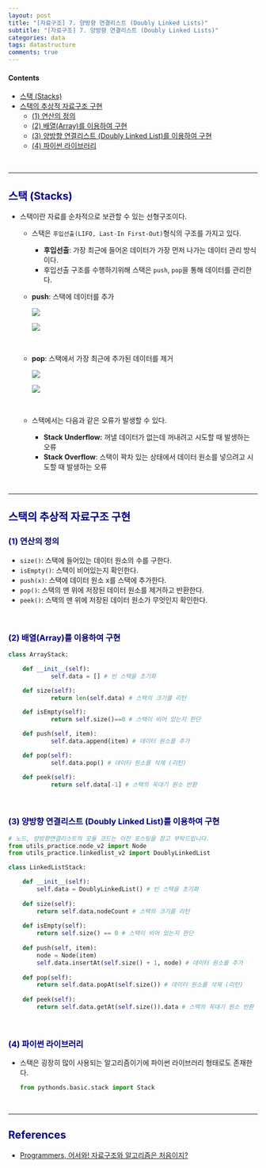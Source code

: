 ```yaml
---
layout: post
title: "[자료구조] 7. 양방향 연결리스트 (Doubly Linked Lists)"
subtitle: "[자료구조] 7. 양방향 연결리스트 (Doubly Linked Lists)"
categories: data
tags: datastructure
comments: true
---
```

#### Contents
- [스택 (Stacks)](#스택-stacks)
- [스택의 추상적 자료구조 구현](#스택의-추상적-자료구조-구현)
    - [(1) 연산의 정의](#1-연산의-정의)
    - [(2) 배열(Array)를 이용하여 구현](#2-배열array를-이용하여-구현)
    - [(3) 양방향 연결리스트 (Doubly Linked List)를 이용하여 구현](#3-양방향-연결리스트--Doubly-linked-list를-이용하여-구현)
    - [(4) 파이썬 라이브러리](#4-파이썬-라이브러리)

<br>

---

## <span style="color:navy">스택 (Stacks)<span>

- 스택이란 자료를 순차적으로 보관할 수 있는 선형구조이다.

  - 스택은 `후입선출(LIFO, Last-In First-Out)`형식의 구조를 가지고 있다.
      - **후입선출**: 가장 최근에 들어온 데이터가 가장 먼저 나가는 데이터 관리 방식이다.
      - 후입선출 구조를 수행하기위해 스택은 `push`, `pop`을 통해 데이터를 관리한다.
  
  - **push**: 스택에 데이터를 추가
    
      [![](https://mermaid.ink/img/eyJjb2RlIjoiICAgICAgIGZsb3djaGFydCBUQlxuICAgICAgICBjbGFzc0RlZiBncmVlbiBmaWxsOmdyZWVuLCBzdHJva2U6YmxhY2ssIHN0cm9rZS13aWR0aDoycHgsIGNvbG9yOndoaXRlXG4gICAgICAgIGNsYXNzRGVmIHJlZF93IHN0cm9rZS13aWR0aDoycHgsIGNvbG9yOnJlZFxuICAgICAgICBcbiAgICAgICAgZGF0YTFbXCJEYXRhMVwiXVxuICAgICAgICBkYXRhMV8xW0RhdGEyXTo6OnJlZF93XG4gICAgICAgIGV4aXN0X25vZGUxKFwiKOy2nCnsnoXqtazwn4-DXCIpOjo6Z3JlZW5cbiAgICAgICAgXG4gICAgICAgIHN1YmdyYXBoIFwiU3RhY2tcIlxuICAgICAgICBkYXRhMSAtLS0gZXhpc3Rfbm9kZTEgLS1cInB1c2goRGF0YTIpXCItLS0gZGF0YTFfMTtcbiAgICAgICAgZW5kIiwibWVybWFpZCI6eyJ0aGVtZSI6ImRlZmF1bHQifSwidXBkYXRlRWRpdG9yIjpmYWxzZX0)](https://mermaid-js.github.io/docs/deprecated-editor/#/edit/eyJjb2RlIjoiICAgICAgIGZsb3djaGFydCBUQlxuICAgICAgICBjbGFzc0RlZiBncmVlbiBmaWxsOmdyZWVuLCBzdHJva2U6YmxhY2ssIHN0cm9rZS13aWR0aDoycHgsIGNvbG9yOndoaXRlXG4gICAgICAgIGNsYXNzRGVmIHJlZF93IHN0cm9rZS13aWR0aDoycHgsIGNvbG9yOnJlZFxuICAgICAgICBcbiAgICAgICAgZGF0YTFbXCJEYXRhMVwiXVxuICAgICAgICBkYXRhMV8xW0RhdGEyXTo6OnJlZF93XG4gICAgICAgIGV4aXN0X25vZGUxKFwiKOy2nCnsnoXqtazwn4-DXCIpOjo6Z3JlZW5cbiAgICAgICAgXG4gICAgICAgIHN1YmdyYXBoIFwiU3RhY2tcIlxuICAgICAgICBkYXRhMSAtLS0gZXhpc3Rfbm9kZTEgLS1cInB1c2goRGF0YTIpXCItLS0gZGF0YTFfMTtcbiAgICAgICAgZW5kIiwibWVybWFpZCI6eyJ0aGVtZSI6ImRlZmF1bHQifSwidXBkYXRlRWRpdG9yIjpmYWxzZX0)

      [![](https://mermaid.ink/img/eyJjb2RlIjoiICAgICAgICBmbG93Y2hhcnQgVEJcbiAgICAgICAgY2xhc3NEZWYgZ3JlZW4gZmlsbDpncmVlbiwgc3Ryb2tlOmJsYWNrLCBzdHJva2Utd2lkdGg6MnB4LCBjb2xvcjp3aGl0ZVxuICAgICAgICBjbGFzc0RlZiByZWRfdyBzdHJva2Utd2lkdGg6MnB4LCBjb2xvcjpyZWRcbiAgICAgICAgXG4gICAgICAgIGRhdGEyW1wiRGF0YTFcIl1cbiAgICAgICAgZGF0YTJfMVtEYXRhMl06OjpyZWRfd1xuICAgICAgICBleGlzdF9ub2RlMihcIijstpwp7J6F6rWs8J-Pg1wiKTo6OmdyZWVuXG4gICAgICAgIFxuICAgICAgICBzdWJncmFwaCBcIlN0YWNrXCJcbiAgICAgICAgZGF0YTIgLS0tIGRhdGEyXzEgLS0tIGV4aXN0X25vZGUyO1xuICAgICAgICBlbmQiLCJtZXJtYWlkIjp7InRoZW1lIjoiZGVmYXVsdCJ9LCJ1cGRhdGVFZGl0b3IiOmZhbHNlfQ)](https://mermaid-js.github.io/docs/deprecated-editor/#/edit/eyJjb2RlIjoiICAgICAgICBmbG93Y2hhcnQgVEJcbiAgICAgICAgY2xhc3NEZWYgZ3JlZW4gZmlsbDpncmVlbiwgc3Ryb2tlOmJsYWNrLCBzdHJva2Utd2lkdGg6MnB4LCBjb2xvcjp3aGl0ZVxuICAgICAgICBjbGFzc0RlZiByZWRfdyBzdHJva2Utd2lkdGg6MnB4LCBjb2xvcjpyZWRcbiAgICAgICAgXG4gICAgICAgIGRhdGEyW1wiRGF0YTFcIl1cbiAgICAgICAgZGF0YTJfMVtEYXRhMl06OjpyZWRfd1xuICAgICAgICBleGlzdF9ub2RlMihcIijstpwp7J6F6rWs8J-Pg1wiKTo6OmdyZWVuXG4gICAgICAgIFxuICAgICAgICBzdWJncmFwaCBcIlN0YWNrXCJcbiAgICAgICAgZGF0YTIgLS0tIGRhdGEyXzEgLS0tIGV4aXN0X25vZGUyO1xuICAgICAgICBlbmQiLCJtZXJtYWlkIjp7InRoZW1lIjoiZGVmYXVsdCJ9LCJ1cGRhdGVFZGl0b3IiOmZhbHNlfQ)        
       
    <br>    

  - **pop**: 스택에서 가장 최근에 추가된 데이터를 제거
        
    [![](https://mermaid.ink/img/eyJjb2RlIjoiICAgICBmbG93Y2hhcnQgVEJcbiAgICAgIGNsYXNzRGVmIGdyZWVuIGZpbGw6Z3JlZW4sIHN0cm9rZTpibGFjaywgc3Ryb2tlLXdpZHRoOjJweCwgY29sb3I6d2hpdGVcbiAgICAgIGNsYXNzRGVmIHJlZF93IHN0cm9rZS13aWR0aDoycHgsIGNvbG9yOnJlZFxuICAgICAgICBcbiAgICAgIGRhdGEyW0RhdGExXVxuICAgICAgZGF0YTNbRGF0YTJdOjo6cmVkX3dcbiAgICAgICAgXG4gICAgICBleGlzdF9ub2RlMShcIuy2nCjsnoUp6rWs8J-Pg1wiKTo6OmdyZWVuXG4gICAgICAgIFxuICAgICAgc3ViZ3JhcGggXCJTdGFja1wiXG4gICAgICBkYXRhMiAtLS0gZGF0YTMgXG4gICAgICBkYXRhMyAtLVwicG9wKERhdGEyKVwiLS0tIGV4aXN0X25vZGUxXG4gICAgICBlbmQiLCJtZXJtYWlkIjp7InRoZW1lIjoiZGVmYXVsdCJ9LCJ1cGRhdGVFZGl0b3IiOmZhbHNlfQ)](https://mermaid-js.github.io/docs/deprecated-editor/#/edit/eyJjb2RlIjoiICAgICBmbG93Y2hhcnQgVEJcbiAgICAgIGNsYXNzRGVmIGdyZWVuIGZpbGw6Z3JlZW4sIHN0cm9rZTpibGFjaywgc3Ryb2tlLXdpZHRoOjJweCwgY29sb3I6d2hpdGVcbiAgICAgIGNsYXNzRGVmIHJlZF93IHN0cm9rZS13aWR0aDoycHgsIGNvbG9yOnJlZFxuICAgICAgICBcbiAgICAgIGRhdGEyW0RhdGExXVxuICAgICAgZGF0YTNbRGF0YTJdOjo6cmVkX3dcbiAgICAgICAgXG4gICAgICBleGlzdF9ub2RlMShcIuy2nCjsnoUp6rWs8J-Pg1wiKTo6OmdyZWVuXG4gICAgICAgIFxuICAgICAgc3ViZ3JhcGggXCJTdGFja1wiXG4gICAgICBkYXRhMiAtLS0gZGF0YTMgXG4gICAgICBkYXRhMyAtLVwicG9wKERhdGEyKVwiLS0tIGV4aXN0X25vZGUxXG4gICAgICBlbmQiLCJtZXJtYWlkIjp7InRoZW1lIjoiZGVmYXVsdCJ9LCJ1cGRhdGVFZGl0b3IiOmZhbHNlfQ)
        
    [![](https://mermaid.ink/img/eyJjb2RlIjoiICAgICAgZmxvd2NoYXJ0IExSXG4gICAgICBjbGFzc0RlZiBncmVlbiBmaWxsOmdyZWVuLCBzdHJva2U6YmxhY2ssIHN0cm9rZS13aWR0aDoycHgsIGNvbG9yOndoaXRlXG4gICAgICBjbGFzc0RlZiByZWRfdyBzdHJva2Utd2lkdGg6MnB4LCBjb2xvcjpyZWRcbiAgICAgICAgXG4gICAgICBkYXRhMl8xW0RhdGExXVxuICAgICAgZGF0YTNfMVtEYXRhMl06OjpyZWRfd1xuICAgICAgICBcbiAgICAgIGV4aXN0X25vZGUyKFwi7LacKOyehSnqtazwn4-DXCIpOjo6Z3JlZW5cbiAgICAgICAgXG4gICAgICBzdWJncmFwaCBcIlN0YWNrXCJcbiAgICAgIGRhdGEyXzEgLS0tIGV4aXN0X25vZGUyXG4gICAgICBlbmRcbiAgICAgIGV4aXN0X25vZGUyLS0tIGRhdGEzXzEiLCJtZXJtYWlkIjp7InRoZW1lIjoiZGVmYXVsdCJ9LCJ1cGRhdGVFZGl0b3IiOmZhbHNlfQ)](https://mermaid-js.github.io/docs/deprecated-editor/#/edit/eyJjb2RlIjoiICAgICAgZmxvd2NoYXJ0IExSXG4gICAgICBjbGFzc0RlZiBncmVlbiBmaWxsOmdyZWVuLCBzdHJva2U6YmxhY2ssIHN0cm9rZS13aWR0aDoycHgsIGNvbG9yOndoaXRlXG4gICAgICBjbGFzc0RlZiByZWRfdyBzdHJva2Utd2lkdGg6MnB4LCBjb2xvcjpyZWRcbiAgICAgICAgXG4gICAgICBkYXRhMl8xW0RhdGExXVxuICAgICAgZGF0YTNfMVtEYXRhMl06OjpyZWRfd1xuICAgICAgICBcbiAgICAgIGV4aXN0X25vZGUyKFwi7LacKOyehSnqtazwn4-DXCIpOjo6Z3JlZW5cbiAgICAgICAgXG4gICAgICBzdWJncmFwaCBcIlN0YWNrXCJcbiAgICAgIGRhdGEyXzEgLS0tIGV4aXN0X25vZGUyXG4gICAgICBlbmRcbiAgICAgIGV4aXN0X25vZGUyLS0tIGRhdGEzXzEiLCJtZXJtYWlkIjp7InRoZW1lIjoiZGVmYXVsdCJ9LCJ1cGRhdGVFZGl0b3IiOmZhbHNlfQ)
        
    <br>

  - 스택에서는 다음과 같은 오류가 발생할 수 있다.
      - **Stack Underflow:** 꺼낼 데이터가 없는데 꺼내려고 시도할 때 발생하는 오류
      - **Stack Overflow**: 스택이 꽉차 있는 상태에서 데이터 원소를 넣으려고 시도할 때 발생하는 오류

<br>

---

## <span style="color:navy">스택의 추상적 자료구조 구현<span>

### <span style="color:navy">(1) 연산의 정의<span>

- `size()`: 스택에 들어있는 데이터 원소의 수를 구한다.
- `isEmpty()`: 스택이 비어있는지 확인한다.
- `push(x)`: 스택에 데이터 원소 x를 스택에 추가한다.
- `pop()`: 스택의 맨 위에 저장된 데이터 원소를 제거하고 반환한다.
- `peek()`: 스택의 맨 위에 저장된 데이터 원소가 무엇인지 확인한다.
    
<br>

### <span style="color:navy">(2) 배열(Array)를 이용하여 구현<span>

```python
class ArrayStack:

    def __init__(self):
            self.data = [] # 빈 스택을 초기화

    def size(self):
            return len(self.data) # 스택의 크기를 리턴

    def isEmpty(self):
            return self.size()==0 # 스택이 비어 있는지 판단

    def push(self, item):
            self.data.append(item) # 데이터 원소를 추가 

    def pop(self):
            self.data.pop() # 데이터 원소를 삭제 (리턴)

    def peek(self):
            return self.data[-1] # 스택의 꼭대기 원소 반환 
```

<br>

### <span style="color:navy">(3) 양방향 연결리스트 (Doubly Linked List)를 이용하여 구현<span>

```python
# 노드, 양방향연결리스트의 모듈 코드는 이전 포스팅을 참고 부탁드립니다.
from utils_practice.node_v2 import Node
from utils_practice.linkedlist_v2 import DoublyLinkedList

class LinkedListStack:

    def __init__(self):
        self.data = DoublyLinkedList() # 빈 스택을 초기화
    
    def size(self):
        return self.data.nodeCount # 스택의 크기를 리턴
    
    def isEmpty(self):
        return self.size() == 0 # 스택이 비어 있는지 판단
    
    def push(self, item):
        node = Node(item)
        self.data.insertAt(self.size() + 1, node) # 데이터 원소를 추가
    
    def pop(self):
        return self.data.popAt(self.size()) # 데이터 원소를 삭제 (리턴)
    
    def peek(self):
        return self.data.getAt(self.size()).data # 스택의 꼭대기 원소 반환 
```

<br>

### <span style="color:navy">(4) 파이썬 라이브러리<span>

- 스택은 굉장히 많이 사용되는 알고리즘이기에 파이썬 라이브러리 형태로도 존재한다.
    
    ```python
    from pythonds.basic.stack import Stack
    ```
  
<br>

---


## <span style="color:navy">References<span>
- [Programmers, 어서와! 자료구조와 알고리즘은 처음이지?](https://school.programmers.co.kr/learn/courses/57/57-%EC%96%B4%EC%84%9C%EC%99%80-%EC%9E%90%EB%A3%8C%EA%B5%AC%EC%A1%B0%EC%99%80-%EC%95%8C%EA%B3%A0%EB%A6%AC%EC%A6%98%EC%9D%80-%EC%B2%98%EC%9D%8C%EC%9D%B4%EC%A7%80)
